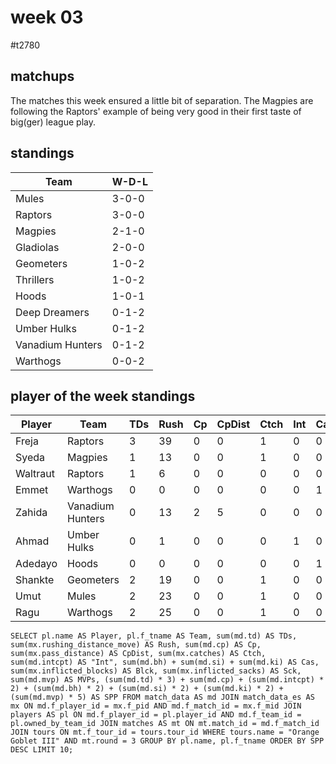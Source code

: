 # week 03

#t2780

## matchups

 The matches this week ensured a little bit of separation. The Magpies are following the Raptors' example of being very good in their first taste of big(ger) league play.


## standings

| Team | W-D-L |
|-------|-----|
| Mules | 3-0-0 |
| Raptors | 3-0-0 |
| Magpies | 2-1-0 |
| Gladiolas | 2-0-0 |
| Geometers | 1-0-2 |
| Thrillers | 1-0-2 |
| Hoods | 1-0-1 |
| Deep Dreamers | 0-1-2 |
| Umber Hulks | 0-1-2 |
| Vanadium Hunters | 0-1-2 |
| Warthogs | 0-0-2 |

## player of the week standings

| Player            | Team             | TDs  | Rush | Cp   | CpDist | Ctch | Int | Cas  | Blck | Sck | MVP | SPP  |
|-------------------|------------------|------|------|------|----------|---------|---|---|--------|-------|------|------|
| Freja    | Raptors          |    3 |   39 |    0 |      0 |    1 |    0 |    0 |    0 |    0 |    0 |    9 |
| Syeda    | Magpies          |    1 |   13 |    0 |      0 |    1 |    0 |    0 |    1 |    0 |    1 |    8 |
| Waltraut | Raptors          |    1 |    6 |    0 |      0 |    0 |    0 |    0 |    1 |    0 |    1 |    8 |
| Emmet    | Warthogs         |    0 |    0 |    0 |      0 |    0 |    0 |    1 |    6 |    0 |    1 |    7 |
| Zahida   | Vanadium Hunters |    0 |   13 |    2 |      5 |    0 |    0 |    0 |    0 |    0 |    1 |    7 |
| Ahmad    | Umber Hulks      |    0 |    1 |    0 |      0 |    0 |    1 |    0 |    3 |    0 |    1 |    7 |
| Adedayo  | Hoods            |    0 |    0 |    0 |      0 |    0 |    0 |    1 |    4 |    1 |    1 |    7 |
| Shankte  | Geometers        |    2 |   19 |    0 |      0 |    1 |    0 |    0 |    0 |    0 |    0 |    6 |
| Umut     | Mules            |    2 |   23 |    0 |      0 |    1 |    0 |    0 |    0 |    0 |    0 |    6 |
| Ragu     | Warthogs         |    2 |   25 |    0 |      0 |    1 |    0 |    0 |    0 |    0 |    0 |    6 |


```
SELECT pl.name AS Player, pl.f_tname AS Team, sum(md.td) AS TDs, sum(mx.rushing_distance_move) AS Rush, sum(md.cp) AS Cp,	sum(mx.pass_distance) AS CpDist, sum(mx.catches) AS Ctch, sum(md.intcpt) AS "Int", sum(md.bh) + sum(md.si) + sum(md.ki) AS Cas, sum(mx.inflicted_blocks) AS Blck, sum(mx.inflicted_sacks) AS Sck, sum(md.mvp) AS MVPs, (sum(md.td) * 3) + sum(md.cp) + (sum(md.intcpt) * 2) + (sum(md.bh) * 2) + (sum(md.si) * 2) + (sum(md.ki) * 2) + (sum(md.mvp) * 5) AS SPP FROM match_data AS md JOIN match_data_es AS mx ON md.f_player_id = mx.f_pid AND md.f_match_id = mx.f_mid JOIN players AS pl ON md.f_player_id = pl.player_id AND md.f_team_id = pl.owned_by_team_id JOIN matches AS mt ON mt.match_id = md.f_match_id JOIN tours ON mt.f_tour_id = tours.tour_id WHERE tours.name = "Orange Goblet III" AND mt.round = 3 GROUP BY pl.name, pl.f_tname ORDER BY SPP DESC LIMIT 10;
```
